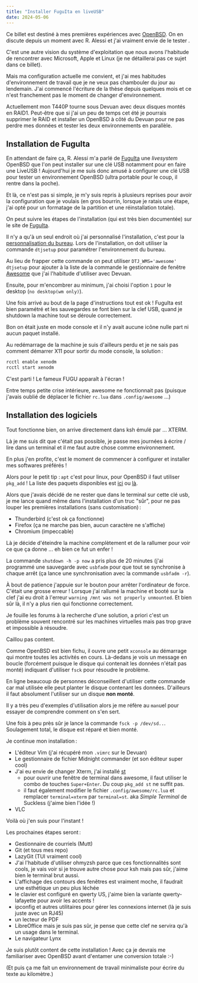 ```yaml
---
title: "Installer FuguIta en liveUSB"
date: 2024-05-06
---
```


Ce billet est destiné à mes premières expériences avec
[OpenBSD](https://www.openbsd.org/).
On en discute depuis un moment avec R. Alessi et j'ai vraiment
envie de le tester .

C'est une autre vision du système d'exploitation que nous avons l'habitude de
rencontrer avec Microsoft, Apple et Linux (je ne détaillerai pas ce sujet dans
ce billet).

Mais ma configuration actuelle me convient, et j'ai mes habitudes
d'environnement de travail que je ne veux pas chambouler du jour au lendemain.
J'ai commencé l'écriture de la thèse depuis quelques mois et ce n'est
franchement pas le moment de changer d'environnement. 

Actuellement mon T440P tourne sous Devuan avec deux disques montés en RAID1.
Peut-être que si j'ai un peu de temps cet été je pourrais supprimer le RAID et
installer un OpenBSD à côté du Devuan pour ne pas perdre mes données et tester
les deux environnements en parallèle.

## Installation de FuguIta

En attendant de faire ça, R. Alessi m'a parlé de [FuguIta](https://fuguita.org/) une
_livesystem_ OpenBSD que l'on peut installer sur une clé USB notamment pour en
faire une LiveUSB !
Aujourd'hui je me suis donc amusé à configurer une clé USB pour tester un
environnement OpenBSD (ultra portable pour le coup, il rentre dans la poche).

Et là, ce n'est pas si simple, je m'y suis repris à plusieurs reprises pour
avoir la configuration que je voulais (en gros bourrin, lorsque je ratais une
étape, j'ai opté pour un formatage de la partition et une réinstallation
totale).

On peut suivre les étapes de l'installation (qui est très bien documentée) sur
le site de [FuguIta](https://fuguita.org/?FuguIta/StartGuide).

Il n'y a qu'à un seul endroit où j'ai personnalisé l'installation, c'est pour la
[personnalisation du bureau](https://fuguita.org/?FuguIta/StartGuide#y699e366).
Lors de l'installation, on doit utiliser la commande `dtjsetup` pour paramétrer l'environnement du bureau.

Au lieu de frapper cette commande on peut utiliser `DTJ_WMS='awesome'
dtjsetup` pour ajouter à la liste de la commande le gestionnaire de fenêtre
[Awesome](https://awesomewm.org/) que j'ai l'habitude d'utiliser avec Devuan.

Ensuite, pour m'encombrer au minimum, j'ai choisi l'option `1` pour le desktop
(`no desktop(wm only)`).

Une fois arrivé au bout de la page d'instructions tout est ok ! FuguIta est bien
paramétré et les sauvegardes se font bien sur la clef USB, quand je shutdown la
machine tout se déroule correctement.

Bon on était juste en mode console et il n'y avait aucune icône nulle part ni
aucun paquet installé.

Au redémarrage de la machine je suis d'ailleurs perdu et je ne sais pas comment
démarrer X11 pour sortir du mode console, la solution :

```sh
rcctl enable xenodm
rcctl start xenodm
```

C'est parti ! Le fameux FUGU apparaît à l'écran !

Entre temps petite crise intérieure, awesome ne fonctionnait pas (puisque
j'avais oublié de déplacer le fichier `rc.lua` dans `.config/awesome` ...)

## Installation des logiciels

Tout fonctionne bien, on arrive directement dans ksh émulé par ... XTERM.

Là je me suis dit que c'était pas possible, je passe mes journées à écrire /
lire dans un terminal et il me faut autre chose comme environnement.

En plus j'en profite, c'est le moment de commencer à configurer et installer mes
softwares préférés ! 

Alors pour le petit tip : `apt` c'est pour linux, pour OpenBSD il faut utiliser
`pkg_add` ! La liste des paquets disponibles est [ici](https://openports.pl/) ou
[là](https://openbsd.app/).

Alors que j'avais décidé de ne rester que dans le terminal sur cette clé usb, je
me lance quand même dans l'installation d'un truc "sûr", pour ne pas louper les
premières installations (sans customisation) :

- Thunderbird (c'est ok ça fonctionne)
- Firefox (ça ne marche pas bien, aucun caractère ne s'affiche)
- Chromium (impeccable)

Là je décide d'éteindre la machine complètement et de la rallumer pour voir ce
que ça donne ... eh bien ce fut un enfer !

La commande `shutdown -h -p now` a pris plus de 20 minutes (j'ai programmé une
sauvegarde avec `usbfadm` pour que tout se synchronise à chaque arrêt (ça lance
une synchronisation avec la commande `usbfadm -r`). 

À bout de patience j'appuie sur le bouton pour arrêter l'ordinateur de force.
C'était une grosse erreur ! 
Lorsque j'ai rallumé la machine et booté sur la clef j'ai eu droit à l'erreur
`warning /mnt was not properly unmounted`. Et bien sûr là, il n'y a plus rien qui
fonctionne correctement.

Je fouille les forums à la recherche d'une solution, a priori c'est un problème
souvent rencontré sur les machines virtuelles mais pas trop grave et impossible
à résoudre.

Caillou pas content.

Comme OpenBSD est bien fichu, il ouvre une petit `xconsole` au démarrage qui
montre toutes les activités en cours.
Là-dedans je vois un message en boucle (forcément puisque le disque qui
contenait les données n'était pas monté) indiquant d'utiliser `fsck` pour
résoudre le problème.

En ligne beaucoup de personnes déconseillent d'utiliser cette commande car mal
utilisée elle peut planter le disque contenant les données.
D'ailleurs il faut absolument l'utiliser sur un disque **non monté**.

Il y a très peu d'exemples d'utilisation alors je me réfère au `man`uel  pour
essayer de comprendre comment on s'en sert.

Une fois à peu près sûr je lance la commande `fsck -p /dev/sd..`. Soulagement
total, le disque est réparé et bien monté.

Je continue mon installation :

- L'éditeur Vim (j'ai récupéré mon `.vimrc` sur le Devuan)
- Le gestionnaire de fichier Midnight commander (et son éditeur super cool)
- J'ai eu envie de changer Xterm, j'ai installé [st](https://st.suckless.org/)
    - pour ouvrir une fenêtre de terminal dans awesome, il faut utiliser le
      combo de touches `Super+Enter`. Du coup `pkg_add st` ne suffit pas.
    - il faut également modifier le fichier `.config/awesome/rc.lua` et
      remplacer `terminal=xterm` par `terminal=st`.
  aka _Simple Terminal_ de Suckless (j'aime bien l'idée !)
- VLC

Voilà où j'en suis pour l'instant ! 

Les prochaines étapes seront :

- Gestionnaire de courriels (Mutt)
- Git (et tous mes repo)
- LazyGit (TUI vraiment cool)
- J'ai l'habitude d'utiliser ohmyzsh parce que ces fonctionnalités sont cools,
  je vais voir si je trouve autre chose pour ksh mais pas sûr, j'aime bien le
terminal brut aussi.
- L'affichage des contours des fenêtres est vraiment moche, il faudrait une
  esthétique un peu plus léchée
- le clavier est configuré en qwerty US, j'aime bien la variante
  qwerty-lafayette pour avoir les accents !
- ipconfig et autres utilitaires pour gérer les connexions internet (là je suis
  juste avec un RJ45)
- un lecteur de PDF
- LibreOffice mais je suis pas sûr, je pense que cette clef ne servira qu'à un
  usage dans le terminal.
- Le navigateur Lynx

Je suis plutôt content de cette installation ! Avec ça je devrais me
familiariser avec OpenBSD avant d'entamer une conversion totale :-)

(Et puis ça me fait un environnement de travail minimaliste pour écrire du texte
au kilomètre.)
